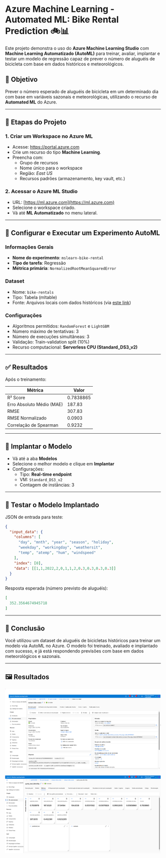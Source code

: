 # Azure Machine Learning - Automated ML: Bike Rental Prediction 🚲📊

Este projeto demonstra o uso do **Azure Machine Learning Studio** com **Machine Learning Automatizado (AutoML)** para treinar, avaliar, implantar e testar um modelo de regressão capaz de prever o número de aluguéis de bicicleta com base em dados históricos e meteorológicos.

## 📌 Objetivo

Prever o número esperado de aluguéis de bicicleta em um determinado dia com base em variáveis sazonais e meteorológicas, utilizando o recurso de **Automated ML** do Azure.

---

## 🧠 Etapas do Projeto

### 1. Criar um Workspace no Azure ML

- Acesse: https://portal.azure.com
- Crie um recurso do tipo **Machine Learning**.
- Preencha com:
  - Grupo de recursos
  - Nome único para o workspace
  - Região: *East US*
  - Recursos padrões (armazenamento, key vault, etc.)

### 2. Acessar o Azure ML Studio

- URL: [https://ml.azure.com](https://ml.azure.com)
- Selecione o workspace criado.
- Vá até **ML Automatizado** no menu lateral.

---

## 🤖 Configurar e Executar um Experimento AutoML

### Informações Gerais

- **Nome do experimento**: `mslearn-bike-rental`
- **Tipo de tarefa**: Regressão
- **Métrica primária**: `NormalizedRootMeanSquaredError`

### Dataset

- Nome: `bike-rentals`
- Tipo: Tabela (mltable)
- Fonte: Arquivos locais com dados históricos (via [este link](https://aka.ms/bike-rentals))

### Configurações

- Algoritmos permitidos: `RandomForest` e `LightGBM`
- Número máximo de tentativas: 3
- Número de execuções simultâneas: 3
- Validação: Train-validation split (10%)
- Recurso computacional: **Serverless CPU (Standard_DS3_v2)**

---

## ✅ Resultados

Após o treinamento:

| Métrica                         | Valor       |
|-------------------------------|-------------|
| R² Score                      | 0.7838865   |
| Erro Absoluto Médio (MAE)     | 187.83      |
| RMSE                          | 307.83      |
| RMSE Normalizado              | 0.0903      |
| Correlação de Spearman        | 0.9232      |

---

## 🚀 Implantar o Modelo

- Vá até a aba **Modelos**
- Selecione o melhor modelo e clique em **Implantar**
- Configurações:
  - Tipo: **Real-time endpoint**
  - VM: `Standard_DS3_v2`
  - Contagem de instâncias: 3

---

## 🧪 Testar o Modelo Implantado

JSON de entrada para teste:

```json
{
  "input_data": {
    "columns": [
      "day", "mnth", "year", "season", "holiday", 
      "weekday", "workingday", "weathersit", 
      "temp", "atemp", "hum", "windspeed"
    ],
    "index": [0],
    "data": [[1,1,2022,2,0,1,1,2,0.3,0.3,0.3,0.3]]
  }
}
```

Resposta esperada (número previsto de aluguéis):
```json
[
  352.3564674945718
]
```

---

## 📌 Conclusão
Você utilizou um dataset de aluguéis de bicicletas históricos para treinar um modelo via AutoML no Azure. O modelo foi treinado, avaliado e implantado com sucesso, e já está respondendo previsões com base em dados meteorológicos e sazonais.

---

## 🖼️ Resultados

![alt text](image.png)

![alt text](image-1.png)
